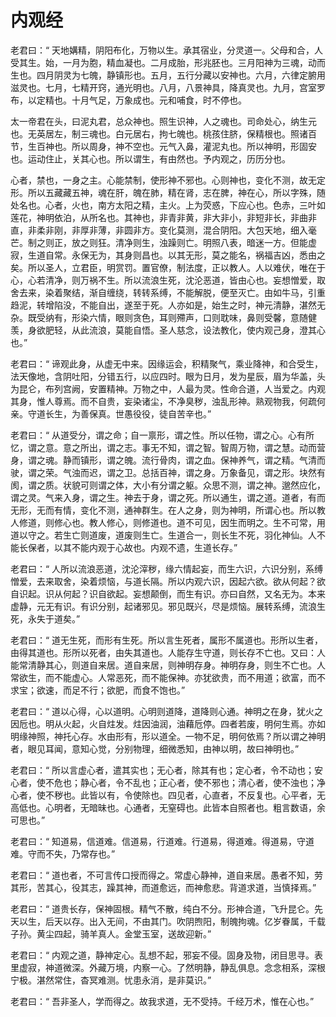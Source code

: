 # 内观经

老君曰：“ 天地媾精，阴阳布化，万物以生。承其宿业，分灵道一。父母和合，人受其生。始，一月为胞，精血凝也。二月成胎，形兆胚也。三月阳神为三魂，动而生也。四月阴灵为七魄，静镇形也。五月，五行分藏以安神也。六月，六律定腑用滋灵也。七月，七精开窍，通光明也。八月，八景神具，降真灵也。九月，宫室罗布，以定精也。十月气足，万象成也。元和哺食，时不停也。

太一帝君在头，曰泥丸君，总众神也。照生识神，人之魂也。司命处心，纳生元也。无英居左，制三魂也。白元居右，拘七魄也。桃孩住脐，保精根也。照诸百节，生百神也。所以周身，神不空也。元气入鼻，灌泥丸也。所以神明，形固安也。运动住止，关其心也。所以谓生，有由然也。予内观之，历历分也。

心者，禁也，一身之主。心能禁制，使形神不邪也。心则神也，变化不测，故无定形。所以五藏藏五神，魂在肝，魄在肺，精在肾，志在脾，神在心，所以字殊，随处名也。心者，火也，南方太阳之精，主火。上为荧惑，下应心也。色赤，三叶如莲花，神明依泊，从所名也。其神也，非青非黄，非大非小，非短非长，非曲非直，非柔非刚，非厚非薄，非圆非方。变化莫测，混合阴阳。大包天地，细入毫芒。制之则正，放之则狂。清净则生，浊躁则亡。明照八表，暗迷一方。但能虚寂，生道自常。永保无为，其身则昌也。以其无形，莫之能名，祸福吉凶，悉由之矣。所以圣人，立君臣，明赏罚。置官僚，制法度，正以教人。人以难伏，唯在于心，心若清净，则万祸不生。所以流浪生死，沈沦恶道，皆由心也。妄想憎爱，取舍去来，染着聚结，渐自缠绕，转转系缚，不能解脱，便至灭亡。由如牛马，引重趋泥，转增陷没，不能自出，遂至于死。人亦如是，始生之时，神元清静，湛然无杂。既受纳有，形染六情，眼则贪色，耳则殢声，口则耽味，鼻则受馨，意随健羡，身欲肥轻，从此流浪，莫能自悟。圣人慈念，设法教化，使内观己身，澄其心也。”

老君曰：“ 谛观此身，从虚无中来。因缘运会，积精聚气，乘业降神，和合受生，法天像地，含阴吐阳，分错五行，以应四时。眼为日月，发为星辰，眉为华盖，头为昆仑，布列宫阙，安置精神。万物之中，人最为灵。性命合道，人当爱之。内观其身，惟人尊焉。而不自贵，妄染诸尘，不净臭秽，浊乱形神。熟观物我，何疏何亲。守道长生，为善保真。世愚役役，徒自苦辛也。”

老君曰：“ 从道受分，谓之命；自一禀形，谓之性。所以任物，谓之心。心有所忆，谓之意。意之所出，谓之志。事无不知，谓之智。智周万物，谓之慧。动而营身，谓之魂。静而镇形，谓之魄。流行骨肉，谓之血。保神养气，谓之精。气清而驶，谓之荣。气浊而迟，谓之卫。总括百神，谓之身。万象备见，谓之形。块然有阂，谓之质。状貌可则谓之体，大小有分谓之躯。众思不测，谓之神。邈然应化，谓之灵。气来入身，谓之生。神去于身，谓之死。所以通生，谓之道。道者，有而无形，无而有情，变化不测，通神群生。在人之身，则为神明，所谓心也。所以教人修道，则修心也。教人修心，则修道也。道不可见，因生而明之。生不可常，用道以守之。若生亡则道废，道废则生亡。生道合一，则长生不死，羽化神仙。人不能长保者，以其不能内观于心故也。内观不遗，生道长存。”

老君曰：“ 人所以流浪恶道，沈沦滓秽，缘六情起妄，而生六识，六识分别，系缚憎爱，去来取舍，染着烦恼，与道长隔。所以内观六识，因起六欲。欲从何起？欲自识起。识从何起？识自欲起。妄想颠倒，而生有识。亦曰自然，又名无为。本来虚静，元无有识。有识分别，起诸邪见。邪见既兴，尽是烦恼。展转系缚，流浪生死，永失于道矣。”

老君曰：“ 道无生死，而形有生死。所以言生死者，属形不属道也。形所以生者，由得其道也。形所以死者，由失其道也。人能存生守道，则长存不亡也。又曰：人能常清静其心，则道自来居。道自来居，则神明存身。神明存身，则生不亡也。人常欲生，而不能虚心。人常恶死，而不能保神。亦犹欲贵，而不用道；欲富，而不求宝；欲速，而足不行；欲肥，而食不饱也。”

老君曰：“ 道以心得，心以道明。心明则道降，道降则心通。神明之在身，犹火之因卮也。明从火起，火自炷发。炷因油润，油藉卮停。四者若废，明何生焉。亦如明缘神照，神托心存。水由形有，形以道全。一物不足，明何依焉？所以谓之神明者，眼见耳闻，意知心觉，分别物理，细微悉知，由神以明，故曰神明也。”

老君曰：“ 所以言虚心者，遣其实也；无心者，除其有也；定心者，令不动也；安心者，使不危也；静心者，令不乱也；正心者，使不邪也；清心者，使不浊也；净心者，使不秽也。此皆以有，令使除也。四见者，心直者，不反复也。心平者，无高低也。心明者，无暗昧也。心通者，无窒碍也。此皆本自照者也。粗言数语，余可思也。”

老君曰：“ 知道易，信道难。信道易，行道难。行道易，得道难。得道易，守道难。守而不失，乃常存也。”

老君曰：“ 道也者，不可言传口授而得之。常虚心静神，道自来居。愚者不知，劳其形，苦其心，役其志，躁其神，而道愈远，而神愈悲。背道求道，当慎择焉。”

老君曰：“ 道贵长存，保神固根。精气不散，纯白不分。形神合道，飞升昆仑。先天以生，后天以存。出入无间，不由其门。吹阴煦阳，制魄拘魂。亿岁眷属，千载子孙。黄尘四起，骑羊真人。金堂玉室，送故迎新。”

老君曰：“ 内观之道，静神定心。乱想不起，邪妄不侵。固身及物，闭目思寻。表里虚寂，神道微深。外藏万境，内察一心。了然明静，静乱俱息。念念相系，深根宁极。湛然常住，杳冥难测。忧患永消，是非莫识。”

老君曰：“ 吾非圣人，学而得之。故我求道，无不受持。千经万术，惟在心也。”
